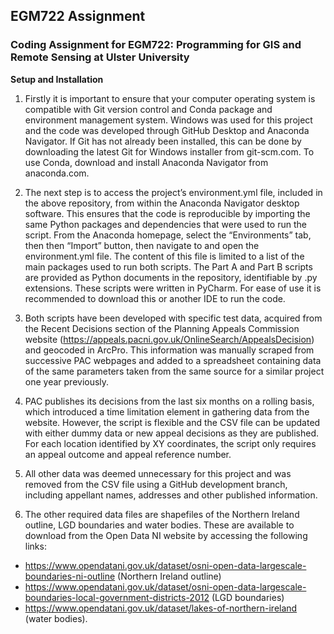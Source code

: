 ## EGM722 Assignment

### Coding Assignment for EGM722: Programming for GIS and Remote Sensing at Ulster University
 
**Setup and Installation**

1. Firstly it is important to ensure that your computer operating system is compatible with Git version control and Conda package and environment management system.  Windows was used for this project and the code was developed through GitHub Desktop and Anaconda Navigator.  If Git has not already been installed, this can be done by downloading the latest Git for Windows installer from git-scm.com.  To use Conda, download and install Anaconda Navigator from anaconda.com.

2. The next step is to access the project’s environment.yml file, included in the above repository, from within the Anaconda Navigator desktop software.  This ensures that the code is reproducible by importing the same Python packages and dependencies that were used to run the script.  From the Anaconda homepage, select the “Environments” tab, then then “Import” button, then navigate to and open the environment.yml file.  The content of this file is limited to a list of the main packages used to run both scripts.
The Part A and Part B scripts are provided as Python documents in the repository, identifiable by .py extensions.  These scripts were written in PyCharm.  For ease of use it is recommended to download this or another IDE to run the code.

3. Both scripts have been developed with specific test data, acquired from the Recent Decisions section of the Planning Appeals Commission website (https://appeals.pacni.gov.uk/OnlineSearch/AppealsDecision) and geocoded in ArcPro.  This information was manually scraped from successive PAC webpages and added to a spreadsheet containing data of the same parameters taken from the same source for a similar project one year previously.

4. PAC publishes its decisions from the last six months on a rolling basis, which introduced a time limitation element in gathering data from the website.  However, the script is flexible and the CSV file can be updated with either dummy data or new appeal decisions as they are published.  For each location identified by XY coordinates, the script only requires an appeal outcome and appeal reference number.

5. All other data was deemed unnecessary for this project and was removed from the CSV file using a GitHub development branch, including appellant names, addresses and other published information.

6. The other required data files are shapefiles of the Northern Ireland outline, LGD boundaries and water bodies.  These are available to download from the Open Data NI website by accessing the following links:
- https://www.opendatani.gov.uk/dataset/osni-open-data-largescale-boundaries-ni-outline  (Northern Ireland outline)
- https://www.opendatani.gov.uk/dataset/osni-open-data-largescale-boundaries-local-government-districts-2012  (LGD boundaries)
- https://www.opendatani.gov.uk/dataset/lakes-of-northern-ireland (water bodies).

